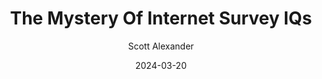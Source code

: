 ---
layout: podcast
title: "The Mystery Of Internet Survey IQs"
author: Scott Alexander
description: https://www.astralcodexten.com/p/the-mystery-of-internet-survey-iqs
date: 2024-03-20
length: 2745814
duration: 686
guid: the-mystery-of-internet-survey-iqs
---